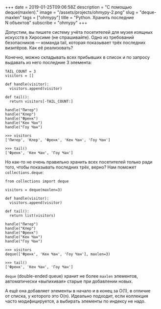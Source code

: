 +++
date = 2019-01-25T09:06:58Z
description = "С помощью deque(maxlen)."
image = "/assets/projects/ohmypy-2.png"
slug = "deque-maxlen"
tags = ["ohmypy"]
title = "Python. Хранить последние N объектов"
subscribe = "ohmypy"
+++

Допустим, вы пишете систему учёта посетителей для музея изящных искусств в Хиросиме (не спрашивайте). Одно из требований безопасников — команда tail, которая показывает трёх последних визитёров. Как её реализовать?

Конечно, можно складывать всех прибывших в список и по запросу выдавать из него последние 3 элемента:

```
TAIL_COUNT = 3
visitors = []

def handle(visitor):
  visitors.append(visitor)

def tail():
  return visitors[-TAIL_COUNT:]

handle("Питер")
handle("Клер")
handle("Френк")
handle("Кен Чан")
handle("Гоу Чан")

>>> visitors
['Питер', 'Клер', 'Френк', 'Кен Чан', 'Гоу Чан']

>>> tail()
['Френк', 'Кен Чан', 'Гоу Чан']
```

Но как-то не очень правильно хранить всех посетителей только ради того, чтобы показывать последних трёх, верно? Нам поможет `collections.deque`:

```
from collections import deque

visitors = deque(maxlen=3)

def handle(visitor):
  visitors.append(visitor)

def tail():
  return list(visitors)

handle("Питер")
handle("Клер")
handle("Френк")
handle("Кен Чан")
handle("Гоу Чан")

>>> visitors
deque(['Френк', 'Кен Чан', 'Гоу Чан'], maxlen=3)

>>> tail()
['Френк', 'Кен Чан', 'Гоу Чан']
```

`deque` (double-ended queue) хранит не более `maxlen` элементов, автоматически «выпихивая» старые при добавлении новых.

А ещё она добавляет элементы в начало и в конец за O(1), в отличие от списка, у которого это O(n). Идеально подходит, если коллекция часто модифицируется, а выбирать элементы по индексу не надо.
